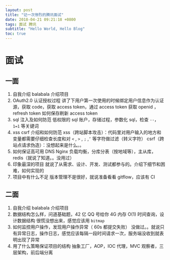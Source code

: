 ```yaml
---
layout: post
title: "记一次惨烈的腾讯面试"
date: 2018-04-21 09:21:18 +0800
tags: 面试 腾讯
subtitle: "Hello World, Hello Blog"
toc: true
---
```


# 面试

## 一面

1. 自我介绍
  balabala 介绍项目
2. OAuth2.0 认证授权过程
  讲了下用户第一次使用的时候绑定用户信息作为认证源，获取 code，获取 access token，通过 access token 获取 openid ，refresh token 如何保存刷新 access token
3. sql 注入及如何防范
  低权限的 sql 账户，存储过程，参数化 sql，检查 `--`，`1=1` 等关键词
4. xss csrf 介绍和如何防范
  xss（跨站脚本攻击）：代码里对用户输入的地方和变量都需要仔细检查长度和对 `<` , `>` , `;` ,`’` 等字符做过滤（转义字符）
  csrf（跨站点请求伪造）：没想起来是什么。。
5. 如何保证高可用
  DNS Nginx 负载均衡，分库分表（按地域等），主从库，redis（就说了知道。。没用过）
6. 印象最深的项目
  就说了从需求、设计、开发、测试都参与的。介绍下细节和困难，如何实现的
7. 项目中有什么不足
  版本管理不是很好，就说准备看看 gitflow，应该有 CI

## 二面

1. 自我介绍
  balabala 介绍项目
2. 数据结构怎么样，问道基础题，42 亿 QQ 号给你 4G 内存 O(1) 时间查询，设计数据结构
  很慌没想出来，感觉应该用 `bitmap`
3. 如何监控用户操作，发现用户操作异常（ 60s 都提交失败）
  没做过。。就说只有异常日志，操作日志，感觉应该每隔一段时间请求一次，服务端没收到就表明出现了异常
4. 用了什么策略保证项目的结构
  抽象工厂，AOP，IOC 代理，MVC 观察者，三层架构，前后端分离
